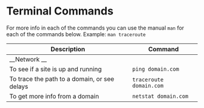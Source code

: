 # Terminal Commands

For more info in each of the commands you can use the manual ```man```  for each of the commands below.
Example: ```man traceroute```


| Description                                                    | Command                                 |
|----------------------------------------------------------------|-----------------------------------------|
| __Network __                                                       |                                         |
| To see if a site is up and running                             | `ping domain.com`                       |
| To trace the path to a domain, or see delays                   | `traceroute domain.com`                 |
| To get more info from a domain                                 | `netstat domain.com`                    |
